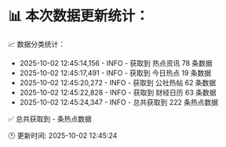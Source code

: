 📊 本次数据更新统计：
==========================

📈 数据分类统计：
- 2025-10-02 12:45:14,156 - INFO - 获取到 热点资讯 78 条数据
- 2025-10-02 12:45:17,491 - INFO - 获取到 今日热点 19 条数据
- 2025-10-02 12:45:20,272 - INFO - 获取到 公社热帖 62 条数据
- 2025-10-02 12:45:22,828 - INFO - 获取到 财经日历 63 条数据
- 2025-10-02 12:45:24,347 - INFO - 总共获取到 222 条热点数据

✅ 总共获取到 - 条热点数据

🕐 更新时间: 2025-10-02 12:45:24
